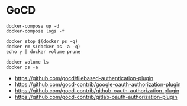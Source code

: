 # GoCD 

    docker-compose up -d
    docker-compose logs -f

    docker stop $(docker ps -q)
    docker rm $(docker ps -a -q)
    echo y | docker volume prune

    docker volume ls
    docker ps -a


* https://github.com/gocd/filebased-authentication-plugin
* https://github.com/gocd-contrib/google-oauth-authorization-plugin
* https://github.com/gocd-contrib/github-oauth-authorization-plugin
* https://github.com/gocd-contrib/gitlab-oauth-authorization-plugin
